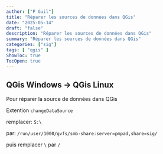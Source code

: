 ```yaml
---
author: ["P Guil"]
title: "Réparer les sources de données dans QGis"
date: "2025-05-14"
draft: "false"
description: "Réparer les sources de données dans QGis"
summary: "Réparer les sources de données dans QGis"
categories: ["sig"]
tags: [ "qgis" ]
ShowToc: true
TocOpen: true
---
```

## QGis Windows -> QGis Linux

Pour réparer la source de données dans QGis

Extention `changeDataSource`

remplacer:
`S:\`

par:
`/run/user/1000/gvfs/smb-share:server=pmpad,share=sig/`

puis remplacer `\` par `/`
